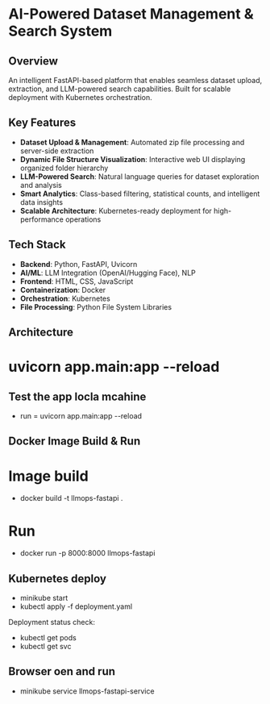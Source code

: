 # AI-Powered Dataset Management & Search System

##  Overview
An intelligent FastAPI-based platform that enables seamless dataset upload, extraction, and LLM-powered search capabilities. Built for scalable deployment with Kubernetes orchestration.

##  Key Features
- **Dataset Upload & Management**: Automated zip file processing and server-side extraction
- **Dynamic File Structure Visualization**: Interactive web UI displaying organized folder hierarchy  
- **LLM-Powered Search**: Natural language queries for dataset exploration and analysis
- **Smart Analytics**: Class-based filtering, statistical counts, and intelligent data insights
- **Scalable Architecture**: Kubernetes-ready deployment for high-performance operations

##  Tech Stack
- **Backend**: Python, FastAPI, Uvicorn
- **AI/ML**: LLM Integration (OpenAI/Hugging Face), NLP
- **Frontend**: HTML, CSS, JavaScript
- **Containerization**: Docker
- **Orchestration**: Kubernetes
- **File Processing**: Python File System Libraries

##  Architecture

# uvicorn app.main:app --reload

## Test the app locla mcahine 

- run =  uvicorn app.main:app --reload

## Docker Image Build & Run

# Image build 
- docker build -t llmops-fastapi .

# Run 
- docker run -p 8000:8000 llmops-fastapi

## Kubernetes  deploy

- minikube start
- kubectl apply -f deployment.yaml

Deployment status check:

- kubectl get pods
- kubectl get svc

## Browser oen and run
- minikube service llmops-fastapi-service
